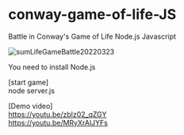 # conway-game-of-life-JS
Battle in Conway's Game of Life Node.js Javascript <br>

![sumLifeGameBattle20220323](https://user-images.githubusercontent.com/102136723/159836532-a3e2fcaa-ad3e-441e-bbc5-f790feaf2d02.jpg)


You need to install Node.js

[start game]<br>
node server.js


[Demo video]<br>
https://youtu.be/zblz02_qZGY <br>
https://youtu.be/MRyXrAlJYFs
